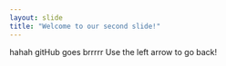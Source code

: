 ```yaml
---
layout: slide
title: "Welcome to our second slide!"
---
```

hahah gitHub goes brrrrr
Use the left arrow to go back!
